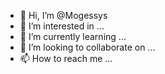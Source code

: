 - 👋 Hi, I’m @Mogessys
- 👀 I’m interested in ...
- 🌱 I’m currently learning ...
- 💞️ I’m looking to collaborate on ...
- 📫 How to reach me ...

<!---
Mogessys/Mogessys is a ✨ special ✨ repository because its `README.md` (this file) appears on your GitHub profile.
You can click the Preview link to take a look at your changes.
--->
